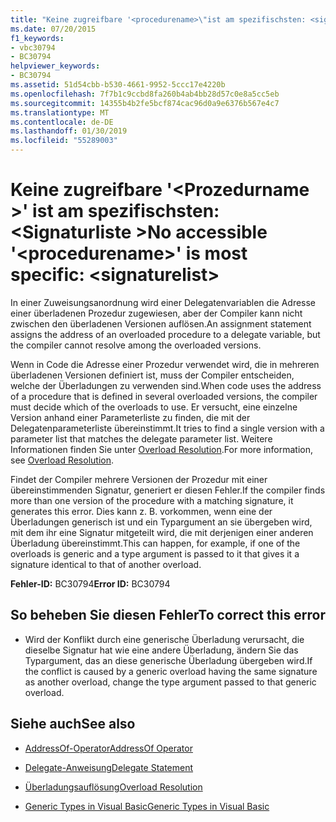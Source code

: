 ```yaml
---
title: "Keine zugreifbare '<procedurename>\"ist am spezifischsten: <signaturelist>"
ms.date: 07/20/2015
f1_keywords:
- vbc30794
- BC30794
helpviewer_keywords:
- BC30794
ms.assetid: 51d54cbb-b530-4661-9952-5ccc17e4220b
ms.openlocfilehash: 7f7b1c9ccbd8fa260b4ab4bb28d57c0e8a5cc5eb
ms.sourcegitcommit: 14355b4b2fe5bcf874cac96d0a9e6376b567e4c7
ms.translationtype: MT
ms.contentlocale: de-DE
ms.lasthandoff: 01/30/2019
ms.locfileid: "55289003"
---
```

# <a name="no-accessible-procedurename-is-most-specific-signaturelist"></a><span data-ttu-id="3c22d-102">Keine zugreifbare '\<Prozedurname >' ist am spezifischsten: \<Signaturliste ></span><span class="sxs-lookup"><span data-stu-id="3c22d-102">No accessible '\<procedurename>' is most specific: \<signaturelist></span></span>
<span data-ttu-id="3c22d-103">In einer Zuweisungsanordnung wird einer Delegatenvariablen die Adresse einer überladenen Prozedur zugewiesen, aber der Compiler kann nicht zwischen den überladenen Versionen auflösen.</span><span class="sxs-lookup"><span data-stu-id="3c22d-103">An assignment statement assigns the address of an overloaded procedure to a delegate variable, but the compiler cannot resolve among the overloaded versions.</span></span>  
  
 <span data-ttu-id="3c22d-104">Wenn in Code die Adresse einer Prozedur verwendet wird, die in mehreren überladenen Versionen definiert ist, muss der Compiler entscheiden, welche der Überladungen zu verwenden sind.</span><span class="sxs-lookup"><span data-stu-id="3c22d-104">When code uses the address of a procedure that is defined in several overloaded versions, the compiler must decide which of the overloads to use.</span></span> <span data-ttu-id="3c22d-105">Er versucht, eine einzelne Version anhand einer Parameterliste zu finden, die mit der Delegatenparameterliste übereinstimmt.</span><span class="sxs-lookup"><span data-stu-id="3c22d-105">It tries to find a single version with a parameter list that matches the delegate parameter list.</span></span> <span data-ttu-id="3c22d-106">Weitere Informationen finden Sie unter [Overload Resolution](../../visual-basic/programming-guide/language-features/procedures/overload-resolution.md).</span><span class="sxs-lookup"><span data-stu-id="3c22d-106">For more information, see [Overload Resolution](../../visual-basic/programming-guide/language-features/procedures/overload-resolution.md).</span></span>  
  
 <span data-ttu-id="3c22d-107">Findet der Compiler mehrere Versionen der Prozedur mit einer übereinstimmenden Signatur, generiert er diesen Fehler.</span><span class="sxs-lookup"><span data-stu-id="3c22d-107">If the compiler finds more than one version of the procedure with a matching signature, it generates this error.</span></span> <span data-ttu-id="3c22d-108">Dies kann z. B. vorkommen, wenn eine der Überladungen generisch ist und ein Typargument an sie übergeben wird, mit dem ihr eine Signatur mitgeteilt wird, die mit derjenigen einer anderen Überladung übereinstimmt.</span><span class="sxs-lookup"><span data-stu-id="3c22d-108">This can happen, for example, if one of the overloads is generic and a type argument is passed to it that gives it a signature identical to that of another overload.</span></span>  
  
 <span data-ttu-id="3c22d-109">**Fehler-ID:** BC30794</span><span class="sxs-lookup"><span data-stu-id="3c22d-109">**Error ID:** BC30794</span></span>  
  
## <a name="to-correct-this-error"></a><span data-ttu-id="3c22d-110">So beheben Sie diesen Fehler</span><span class="sxs-lookup"><span data-stu-id="3c22d-110">To correct this error</span></span>  
  
-   <span data-ttu-id="3c22d-111">Wird der Konflikt durch eine generische Überladung verursacht, die dieselbe Signatur hat wie eine andere Überladung, ändern Sie das Typargument, das an diese generische Überladung übergeben wird.</span><span class="sxs-lookup"><span data-stu-id="3c22d-111">If the conflict is caused by a generic overload having the same signature as another overload, change the type argument passed to that generic overload.</span></span>  
  
## <a name="see-also"></a><span data-ttu-id="3c22d-112">Siehe auch</span><span class="sxs-lookup"><span data-stu-id="3c22d-112">See also</span></span>
- [<span data-ttu-id="3c22d-113">AddressOf-Operator</span><span class="sxs-lookup"><span data-stu-id="3c22d-113">AddressOf Operator</span></span>](../../visual-basic/language-reference/operators/addressof-operator.md)
- [<span data-ttu-id="3c22d-114">Delegate-Anweisung</span><span class="sxs-lookup"><span data-stu-id="3c22d-114">Delegate Statement</span></span>](../../visual-basic/language-reference/statements/delegate-statement.md)

- [<span data-ttu-id="3c22d-115">Überladungsauflösung</span><span class="sxs-lookup"><span data-stu-id="3c22d-115">Overload Resolution</span></span>](../../visual-basic/programming-guide/language-features/procedures/overload-resolution.md)
- [<span data-ttu-id="3c22d-116">Generic Types in Visual Basic</span><span class="sxs-lookup"><span data-stu-id="3c22d-116">Generic Types in Visual Basic</span></span>](../../visual-basic/programming-guide/language-features/data-types/generic-types.md)
